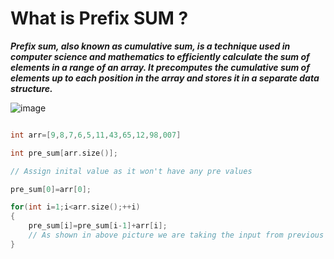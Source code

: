 # What is Prefix SUM ?

***Prefix sum, also known as cumulative sum, is a technique used in computer science and mathematics to efficiently calculate the sum of elements in a range of an array. It precomputes the cumulative sum of elements up to each position in the array and stores it in a separate data structure.***

![image](https://miro.medium.com/v2/resize:fit:1100/format:webp/0*tdHeYDX4Wi15UeL5.jpg)

```cpp

int arr=[9,8,7,6,5,11,43,65,12,98,007]

int pre_sum[arr.size()];

// Assign inital value as it won't have any pre values 

pre_sum[0]=arr[0];

for(int i=1;i<arr.size();++i)
{
    pre_sum[i]=pre_sum[i-1]+arr[i];
    // As shown in above picture we are taking the input from previous sum and the current index value in array
}

```